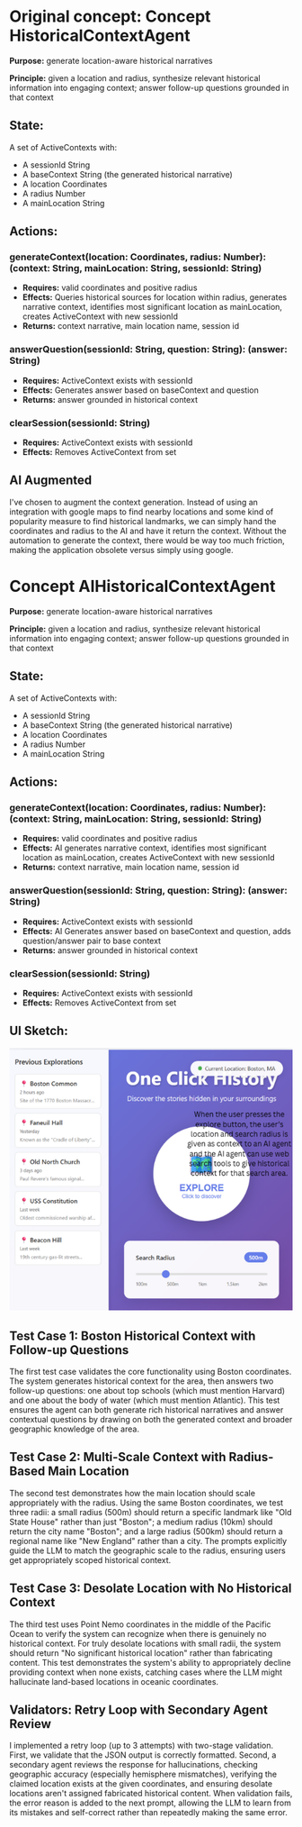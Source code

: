 # Original concept: Concept HistoricalContextAgent

**Purpose:** generate location-aware historical narratives

**Principle:** given a location and radius, synthesize relevant historical information into engaging context; answer follow-up questions grounded in that context

## State:
A set of ActiveContexts with:
- A sessionId String
- A baseContext String (the generated historical narrative)
- A location Coordinates
- A radius Number
- A mainLocation String

## Actions:

### generateContext(location: Coordinates, radius: Number): (context: String, mainLocation: String, sessionId: String)
- **Requires:** valid coordinates and positive radius
- **Effects:** Queries historical sources for location within radius, generates narrative context, identifies most significant location as mainLocation, creates ActiveContext with new sessionId
- **Returns:** context narrative, main location name, session id

### answerQuestion(sessionId: String, question: String): (answer: String)
- **Requires:** ActiveContext exists with sessionId
- **Effects:** Generates answer based on baseContext and question
- **Returns:** answer grounded in historical context

### clearSession(sessionId: String)
- **Requires:** ActiveContext exists with sessionId
- **Effects:** Removes ActiveContext from set

## AI Augmented
I've chosen to augment the context generation. Instead of using an integration with google maps to find nearby locations and some kind of popularity measure to find historical landmarks, we can simply hand the coordinates and radius to the AI and have it return the context. Without the automation to generate the context, there would be way too much friction, making the application obsolete versus simply using google.

# Concept AIHistoricalContextAgent

**Purpose:** generate location-aware historical narratives

**Principle:** given a location and radius, synthesize relevant historical information into engaging context; answer follow-up questions grounded in that context

## State:
A set of ActiveContexts with:
- A sessionId String
- A baseContext String (the generated historical narrative)
- A location Coordinates
- A radius Number
- A mainLocation String

## Actions:

### generateContext(location: Coordinates, radius: Number): (context: String, mainLocation: String, sessionId: String)
- **Requires:** valid coordinates and positive radius
- **Effects:** AI generates narrative context, identifies most significant location as mainLocation, creates ActiveContext with new sessionId
- **Returns:** context narrative, main location name, session id

### answerQuestion(sessionId: String, question: String): (answer: String)
- **Requires:** ActiveContext exists with sessionId
- **Effects:** AI Generates answer based on baseContext and question, adds question/answer pair to base context
- **Returns:** answer grounded in historical context

### clearSession(sessionId: String)
- **Requires:** ActiveContext exists with sessionId
- **Effects:** Removes ActiveContext from set

## UI Sketch:

![UI Sketch](assets/image1.png)

## Test Case 1: Boston Historical Context with Follow-up Questions
The first test case validates the core functionality using Boston coordinates. The system generates historical context for the area, then answers two follow-up questions: one about top schools (which must mention Harvard) and one about the body of water (which must mention Atlantic). This test ensures the agent can both generate rich historical narratives and answer contextual questions by drawing on both the generated context and broader geographic knowledge of the area.

## Test Case 2: Multi-Scale Context with Radius-Based Main Location
The second test demonstrates how the main location should scale appropriately with the radius. Using the same Boston coordinates, we test three radii: a small radius (500m) should return a specific landmark like "Old State House" rather than just "Boston"; a medium radius (10km) should return the city name "Boston"; and a large radius (500km) should return a regional name like "New England" rather than a city. The prompts explicitly guide the LLM to match the geographic scale to the radius, ensuring users get appropriately scoped historical context.

## Test Case 3: Desolate Location with No Historical Context
The third test uses Point Nemo coordinates in the middle of the Pacific Ocean to verify the system can recognize when there is genuinely no historical context. For truly desolate locations with small radii, the system should return "No significant historical location" rather than fabricating content. This test demonstrates the system's ability to appropriately decline providing context when none exists, catching cases where the LLM might hallucinate land-based locations in oceanic coordinates.

## Validators: Retry Loop with Secondary Agent Review
I implemented a retry loop (up to 3 attempts) with two-stage validation. First, we validate that the JSON output is correctly formatted. Second, a secondary agent reviews the response for hallucinations, checking geographic accuracy (especially hemisphere mismatches), verifying the claimed location exists at the given coordinates, and ensuring desolate locations aren't assigned fabricated historical content. When validation fails, the error reason is added to the next prompt, allowing the LLM to learn from its mistakes and self-correct rather than repeatedly making the same error.